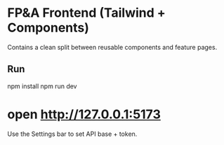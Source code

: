 # FP&A Frontend (Tailwind + Components)
Contains a clean split between reusable components and feature pages.

## Run
npm install
npm run dev
# open http://127.0.0.1:5173

Use the Settings bar to set API base + token.
